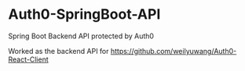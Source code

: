 # Auth0-SpringBoot-API
Spring Boot Backend API protected by Auth0

Worked as the backend API for https://github.com/weilyuwang/Auth0-React-Client
